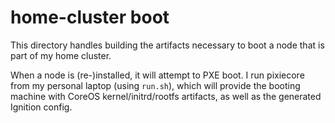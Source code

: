 # home-cluster boot

This directory handles building the artifacts necessary to boot a node that is part of my home cluster.

When a node is (re-)installed, it will attempt to PXE boot. I run pixiecore from my personal laptop (using `run.sh`), which will provide the booting machine with CoreOS kernel/initrd/rootfs artifacts, as well as the generated Ignition config.

